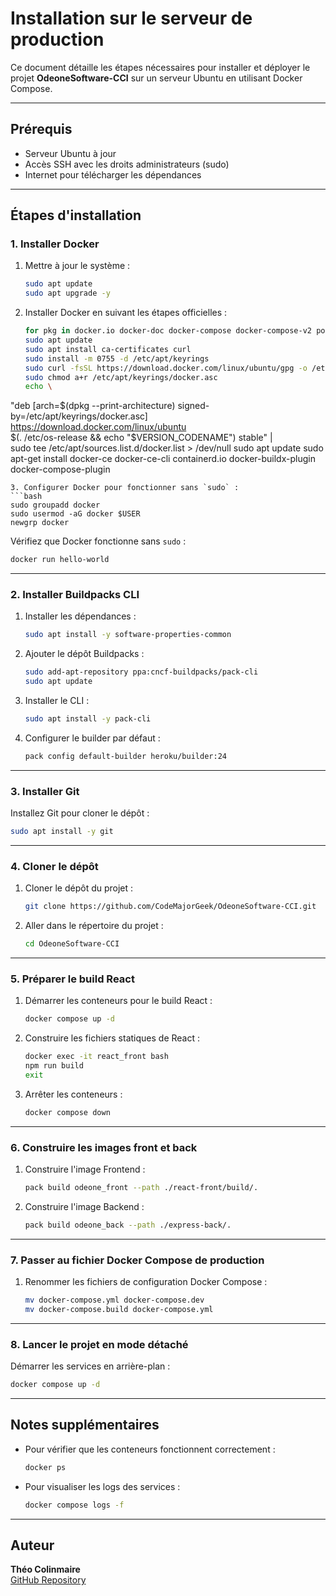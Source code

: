 # Installation sur le serveur de production

Ce document détaille les étapes nécessaires pour installer et déployer le projet **OdeoneSoftware-CCI** sur un serveur Ubuntu en utilisant Docker Compose.

---

## Prérequis

- Serveur Ubuntu à jour
- Accès SSH avec les droits administrateurs (sudo)
- Internet pour télécharger les dépendances

---

## Étapes d'installation

### 1. Installer Docker

1. Mettre à jour le système :
   ```bash
   sudo apt update
   sudo apt upgrade -y
   ```
2. Installer Docker en suivant les étapes officielles :
   ```bash
   for pkg in docker.io docker-doc docker-compose docker-compose-v2 podman-docker containerd runc; do sudo apt remove $pkg; done
   sudo apt update
   sudo apt install ca-certificates curl
   sudo install -m 0755 -d /etc/apt/keyrings
   sudo curl -fsSL https://download.docker.com/linux/ubuntu/gpg -o /etc/apt/keyrings/docker.asc
   sudo chmod a+r /etc/apt/keyrings/docker.asc
   echo \
  "deb [arch=$(dpkg --print-architecture) signed-by=/etc/apt/keyrings/docker.asc] https://download.docker.com/linux/ubuntu \
  $(. /etc/os-release && echo "$VERSION_CODENAME") stable" | \
  sudo tee /etc/apt/sources.list.d/docker.list > /dev/null
  sudo apt update
  sudo apt-get install docker-ce docker-ce-cli containerd.io docker-buildx-plugin docker-compose-plugin
   ```
3. Configurer Docker pour fonctionner sans `sudo` :
   ```bash
   sudo groupadd docker
   sudo usermod -aG docker $USER
   newgrp docker
   ```
   Vérifiez que Docker fonctionne sans `sudo` :
   ```bash
   docker run hello-world
   ```

---

### 2. Installer Buildpacks CLI

1. Installer les dépendances :
   ```bash
   sudo apt install -y software-properties-common
   ```
2. Ajouter le dépôt Buildpacks :
   ```bash
   sudo add-apt-repository ppa:cncf-buildpacks/pack-cli
   sudo apt update
   ```
3. Installer le CLI :
   ```bash
   sudo apt install -y pack-cli
   ```
4. Configurer le builder par défaut :
   ```bash
   pack config default-builder heroku/builder:24
   ```

---

### 3. Installer Git

Installez Git pour cloner le dépôt :
```bash
sudo apt install -y git
```

---

### 4. Cloner le dépôt

1. Cloner le dépôt du projet :
   ```bash
   git clone https://github.com/CodeMajorGeek/OdeoneSoftware-CCI.git
   ```
2. Aller dans le répertoire du projet :
   ```bash
   cd OdeoneSoftware-CCI
   ```

---

### 5. Préparer le build React

1. Démarrer les conteneurs pour le build React :
   ```bash
   docker compose up -d
   ```
2. Construire les fichiers statiques de React :
   ```bash
   docker exec -it react_front bash
   npm run build
   exit
   ```
3. Arrêter les conteneurs :
   ```bash
   docker compose down
   ```

---

### 6. Construire les images front et back

1. Construire l'image Frontend :
   ```bash
   pack build odeone_front --path ./react-front/build/.
   ```
2. Construire l'image Backend :
   ```bash
   pack build odeone_back --path ./express-back/.
   ```

---

### 7. Passer au fichier Docker Compose de production

1. Renommer les fichiers de configuration Docker Compose :
   ```bash
   mv docker-compose.yml docker-compose.dev
   mv docker-compose.build docker-compose.yml
   ```

---

### 8. Lancer le projet en mode détaché

Démarrer les services en arrière-plan :
```bash
docker compose up -d
```

---

## Notes supplémentaires

- Pour vérifier que les conteneurs fonctionnent correctement :
  ```bash
  docker ps
  ```
- Pour visualiser les logs des services :
  ```bash
  docker compose logs -f
  ```

--- 

## Auteur
**Théo Colinmaire**  
[GitHub Repository](https://github.com/CodeMajorGeek/OdeoneSoftware-CCI)